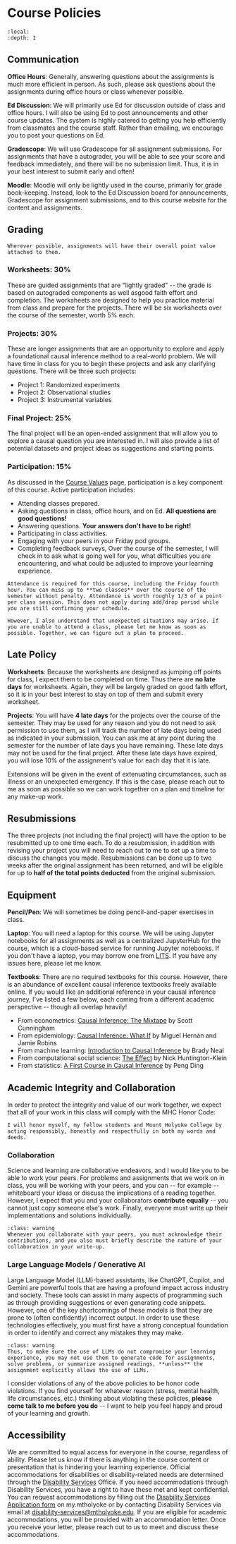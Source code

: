# Course Policies

```{contents}
:local:
:depth: 1
```

## Communication

**Office Hours**: Generally, answering questions about the assignments is much more efficient in person. As such, please ask questions about the assignments during office hours or class whenever possible.

**Ed Discussion**: We will primarily use Ed for discussion outside of class and office hours. I will also be using Ed to post announcements and other course updates. The system is highly catered to getting you help efficiently from classmates and the course staff. Rather than emailing, we encourage you to post your questions on Ed. 

**Gradescope**: We will use Gradescope for all assignment submissions. For assignments that have a autograder, you will be able to see your score and feedback immediately, and there will be no submission limit. Thus, it is in your best interest to submit early and often!

**Moodle**: Moodle will only be lightly used in the course, primarily for grade book-keeping. Instead, look to the Ed Discussion board for announcements, Gradescope for assignment submissions, and to this course website for the content and assignments.

## Grading

```{admonition} Point transparency
Wherever possible, assignments will have their overall point value attached to them.
```

### Worksheets: 30%

These are guided assignments that are "lightly graded" -- the grade is based on autograded components as well asgood faith effort and completion. The worksheets are designed to help you practice material from class and prepare for the projects. There will be six worksheets over the course of the semester, worth 5% each.

### Projects: 30%

These are longer assignments that are an opportunity to explore and apply a foundational causal inference method to a real-world problem. We will have time in class for you to begin these projects and ask any clarifying questions. There will be three such projects:

- Project 1: Randomized experiments
- Project 2: Observational studies
- Project 3: Instrumental variables

### Final Project: 25%

The final project will be an open-ended assignment that will allow you to explore a causal question you are interested in. I will also provide a list of potential datasets and project ideas as suggestions and starting points.

### Participation: 15%

As discussed in the [Course Values](course_success) page, participation is a key component of this course. Active participation includes:

- Attending classes prepared.
- Asking questions in class, office hours, and on Ed. **All questions are good questions!**
- Answering questions. **Your answers don't have to be right!**
- Participating in class activities.
- Engaging with your peers in your Friday pod groups.
- Completing feedback surveys, Over the course of the semester, I will check in to ask what is going well for you, what difficulties you are encountering, and what could be adjusted to improve your learning experience.

```{admonition} Attendance
Attendance is required for this course, including the Friday fourth hour. You can miss up to **two classes** over the course of the semester without penalty. Attendance is worth roughly 1/3 of a point per class session. This does not apply during add/drop period while you are still confirming your schedule. 

However, I also understand that unexpected situations may arise. If you are unable to attend a class, please let me know as soon as possible. Together, we can figure out a plan to proceed.
```

## Late Policy

**Worksheets**: Because the worksheets are designed as jumping off points for class, I expect them to be completed on time. Thus there are **no late days** for worksheets. Again, they will be largely graded on good faith effort, so it is in your best interest to stay on top of them and submit every worksheet.

**Projects**: You will have **4 late days** for the projects over the course of the semester. They may be used for any reason and you do not need to ask permission to use them, as I will track the number of late days being used as indicated in your submission. You can ask me at any point during the semester for the number of late days you have remaining. These late days may not be used for the final project. After these late days have expired, you will lose 10% of the assignment's value for each day that it is late. 

Extensions will be given in the event of extenuating circumstances, such as illness or an unexpected emergency. If this is the case, please reach out to me as soon as possible so we can work together on a plan and timeline for any make-up work. 

## Resubmissions

The three projects (not including the final project) will have the option to be resubmitted up to one time each. To do a resubmission, in addition with revising your project you will need to reach out to me to set up a time to discuss the changes you made. Resubmissions can be done up to two weeks after the original assignment has been returned, and will be eligible for up to **half of the total points deducted** from the original submission.

## Equipment

**Pencil/Pen**: We will sometimes be doing pencil-and-paper exercises in class.

**Laptop**: You will need a laptop for this course. We will be using Jupyter notebooks for all assignments as well as a centralized JupyterHub for the course, which is a cloud-based service for running Jupyter notebooks. If you don't have a laptop, you may borrow one from [LITS](https://lits.mtholyoke.edu/materials/borrowing-renewing). If you have any issues here, please let me know.

**Textbooks**: There are no required textbooks for this course. However, there is an abundance of excellent causal inference textbooks freely available online. If you would like an additional reference in your causal inference journey, I've listed a few below, each coming from a different academic perspective -- though all overlap heavily!

- From econometrics: [Causal Inference: The Mixtape](https://mixtape.scunning.com/) by Scott Cunningham
- From epidemiology: [Causal Inference: What If](https://miguelhernan.org/s/hernanrobins_WhatIf_2jan25.pdf) by Miguel Hernán and Jamie Robins
- From machine learning: [Introduction to Causal Inference](https://www.bradyneal.com/Introduction_to_Causal_Inference-Dec17_2020-Neal.pdf) by Brady Neal
- From computational social science: [The Effect](https://theeffectbook.net/index.html) by Nick Huntington-Klein
- From statistics: [A First Course in Causal Inference](https://arxiv.org/abs/2305.18793) by Peng Ding

## Academic Integrity and Collaboration

In order to protect the integrity and value of our work together, we expect that all of your work in this class will comply with the MHC Honor Code: 

```{admonition} MHC Honor Code
I will honor myself, my fellow students and Mount Holyoke College by acting responsibly, honestly and respectfully in both my words and deeds.
```

### Collaboration

Science and learning are collaborative endeavors, and I would like you to be able to work your peers. For problems and assignments that we work on in class, you will be working with your peers, and you can -- for example -- whiteboard your ideas or discuss the implications of a reading together. However, I expect that you and your collaborators **contribute equally** -- you cannot just copy someone else's work. Finally, everyone must write up their implementations and solutions individually. 

```{admonition} Collaboration acknowledgements
:class: warning
Whenever you collaborate with your peers, you must acknowledge their contributions, and you also must briefly describe the nature of your collaboration in your write-up.
```

### Large Language Models / Generative AI

Large Language Model (LLM)-based assistants, like ChatGPT, Copilot, and Gemini are powerful tools that are having a profound impact across industry and society. These tools can assist in many aspects of programming such as through providing suggestions or even generating code snippets. However, one of the key shortcomings of these models is that they are prone to (often confidently) incorrect output. In order to use these technologies effectively, you must first have a strong conceptual foundation in order to identify and correct any mistakes they may make.

```{admonition} LLM use
:class: warning
Thus, to make sure the use of LLMs do not compromise your learning experience, you may not use them to generate code for assignments, solve problems, or summarize assigned readings, **unless** the assignment explicitly allows the use of LLMs.
```

I consider violations of any of the above policies to be honor code violations. If you find yourself for whatever reason (stress, mental health, life circumstances, etc.) thinking about violating these policies, **please come talk to me before you do** -- I want to help you feel happy and proud of your learning and growth.

## Accessibility

We are committed to equal access for everyone in the course, regardless of ability. 
Please let us know if there is anything in the course content or presentation that is hindering your learning experience. 
Official accommodations for disabilities or disability-related needs are determined through the [Disability Services](https://www.mtholyoke.edu/directory/departments-offices-centers/disability-services) Office. 
If you need accommodations through Disability Services, you have a right to have these met and kept confidential. 
You can request accommodations by filling out the [Disability Services Application form](https://www.mtholyoke.edu/directory/departments-offices-centers/disability-services/accommodations) on my.mtholyoke or by contacting Disability Services via email at disability-services@mtholyoke.edu. 
If you are eligible for academic accommodations, you will be provided with an accommodation letter. 
Once you receive your letter, please reach out to us to meet and discuss these accommodations.
